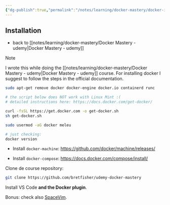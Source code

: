```yaml
---
{"dg-publish":true,"permalink":"/notes/learning/docker-mastery/docker-installation-udemy/"}
---
```


## Installation

- back to [[notes/learning/docker-mastery/Docker Mastery - udemy\|Docker Mastery - udemy]]

> [!NOTE]
> I wrote this while doing the [[notes/learning/docker-mastery/Docker Mastery - udemy\|Docker Mastery - udemy]] course. For installing docker I suggest to follow the steps in the official documentation.

```sh
sudo apt-get remove docker docker-engine docker.io containerd runc

# the script below does NOT work with Linux Mint :(
# detailed instructions here: https://docs.docker.com/get-docker/

curl -fsSL https://get.docker.com -o get-docker.sh
sh get-docker.sh

sudo usermod -aG docker meleu

# just checking:
docker version
```

- Install `docker-machine`: <https://github.com/docker/machine/releases/>

- Install `docker-compose`: <https://docs.docker.com/compose/install/>

Clone de course repository:
```sh
git clone https://github.com/bretfisher/udemy-docker-mastery
```

Install VS Code **and the Docker plugin**.

Bonus: check also [SpaceVim](https://spacevim.org/).

